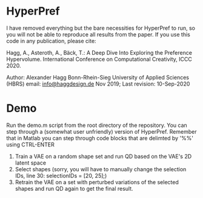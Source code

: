 # HyperPref

I have removed everything but the bare necessities for HyperPref to run, so you will not be able to reproduce all results from the paper. If you use this code in any publication, please cite:

Hagg, A., Asteroth, A., Bäck, T.: A Deep Dive Into Exploring the Preference Hypervolume. International Conference on Computational Creativity, ICCC 2020.

Author: Alexander Hagg
Bonn-Rhein-Sieg University of Applied Sciences (HBRS)
email: info@haggdesign.de
Nov 2019; Last revision: 10-Sep-2020

# Demo

Run the demo.m script from the root directory of the repository. You can step through a (somewhat user unfriendly) version of HyperPref. Remember that in Matlab you can step through code blocks that are delimted by '%%' using CTRL-ENTER

1. Train a VAE on a random shape set and run QD based on the VAE's 2D latent space
2. Select shapes (sorry, you will have to manually change the selection IDs, line 30: selectionIDs = [20, 25];)
3. Retrain the VAE on a set with perturbed variations of the selected shapes and run QD again to get the final result.
